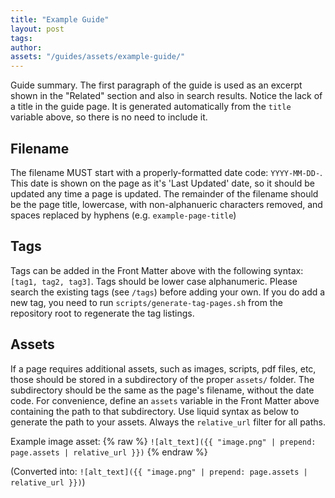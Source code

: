 ```yaml
---
title: "Example Guide"
layout: post
tags:
author:
assets: "/guides/assets/example-guide/"
---
```

Guide summary. The first paragraph of the guide is used as an excerpt shown in the "Related" section and also in search results. Notice the lack of a title in the guide page. It is generated automatically from the `title` variable above, so there is no need to include it.

## Filename
The filename MUST start with a properly-formatted date code: `YYYY-MM-DD-`. This date is shown on the page as it's 'Last Updated' date, so it should be updated any time a page is updated. The remainder of the filename should be the page title, lowercase, with non-alphanueric characters removed, and spaces replaced by hyphens (e.g. `example-page-title`)

## Tags
Tags can be added in the Front Matter above with the following syntax: `[tag1, tag2, tag3]`. Tags should be lower case alphanumeric. Please search the existing tags (see `/tags`) before adding your own. If you do add a new tag, you need to run `scripts/generate-tag-pages.sh` from the repository root to regenerate the tag listings.

## Assets
If a page requires additional assets, such as images, scripts, pdf files, etc, those should be stored in a subdirectory of the proper `assets/` folder. The subdirectory should be the same as the page's filename, without the date code. For convenience, define an `assets` variable in the Front Matter above containing the path to that subdirectory. Use liquid syntax as below to generate the path to your assets. Always the `relative_url` filter for all paths.

Example image asset:
{% raw %}
`![alt_text]({{ "image.png" | prepend: page.assets | relative_url }})`
{% endraw %}

(Converted into: `![alt_text]({{ "image.png" | prepend: page.assets | relative_url }})`)
